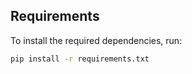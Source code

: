 ## Requirements

To install the required dependencies, run:

```bash
pip install -r requirements.txt
